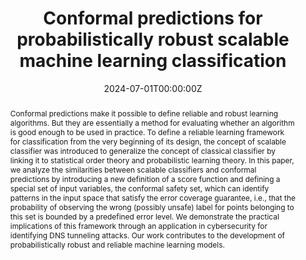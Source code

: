 ---
title: 'Conformal predictions for probabilistically robust scalable machine learning classification'

# Authors
# If you created a profile for a user (e.g. the default `admin` user), write the username (folder name) here
# and it will be replaced with their full name and linked to their profile.
authors:
  - admin
  - Teodoro Alamo
  - Fabrizio Dabbene
  - Maurizio Mongelli

# Author notes (optional)
#author_notes:
#  - 'Equal contribution'
#  - 'Equal contribution'

date: '2024-07-01T00:00:00Z'
doi: 'https://doi.org/10.1007/s10994-024-06571-6'

# Schedule page publish date (NOT publication's date).
publishDate: '2024-07-01T00:00:00Z'

# Publication type.
# Accepts a single type but formatted as a YAML list (for Hugo requirements).
# Enter a publication type from the CSL standard.
publication_types: ['journal']

# Publication name and optional abbreviated publication name.
publication: In *Springer Nature*
publication_short: In *Springer*

abstract: Conformal predictions make it possible to define reliable and robust learning algorithms. But they are essentially a method for evaluating whether an algorithm is good enough to be used in practice. To define a reliable learning framework for classification from the very beginning of its design, the concept of scalable classifier was introduced to generalize the concept of classical classifier by linking it to statistical order theory and probabilistic learning theory. In this paper, we analyze the similarities between scalable classifiers and conformal predictions by introducing a new definition of a score function and defining a special set of input variables, the conformal safety set, which can identify patterns in the input space that satisfy the error coverage guarantee, i.e., that the probability of observing the wrong (possibly unsafe) label for points belonging to this set is bounded by a predefined error level. We demonstrate the practical implications of this framework through an application in cybersecurity for identifying DNS tunneling attacks. Our work contributes to the development of probabilistically robust and reliable machine learning models.

# Summary. An optional shortened abstract.
summary: A conformal prediction approach to define safety regions for misclassification error control.

#tags:
  #- Misclassification error control

# Display this page in the Featured widget?
featured: true

# Custom links (uncomment lines below)
# links:
# - name: Custom Link
#   url: http://example.org

url_pdf: 'uploads/springer_conformal.pdf'
url_code: ''
url_dataset: ''
url_poster: ''
url_project: ''
url_slides: ''
url_source: 'https://link.springer.com/article/10.1007/s10994-024-06571-6'
url_video: ''

# Featured image
# To use, add an image named `featured.jpg/png` to your page's folder.
image:
  caption: ''
  focal_point: ''
  preview_only: false

# Associated Projects (optional).
#   Associate this publication with one or more of your projects.
#   Simply enter your project's folder or file name without extension.
#   E.g. `internal-project` references `content/project/internal-project/index.md`.
#   Otherwise, set `projects: []`.
projects:
  - Safe ML

# Slides (optional).
#   Associate this publication with Markdown slides.
#   Simply enter your slide deck's filename without extension.
#   E.g. `slides: "example"` references `content/slides/example/index.md`.
#   Otherwise, set `slides: ""`.
slides: ""
---